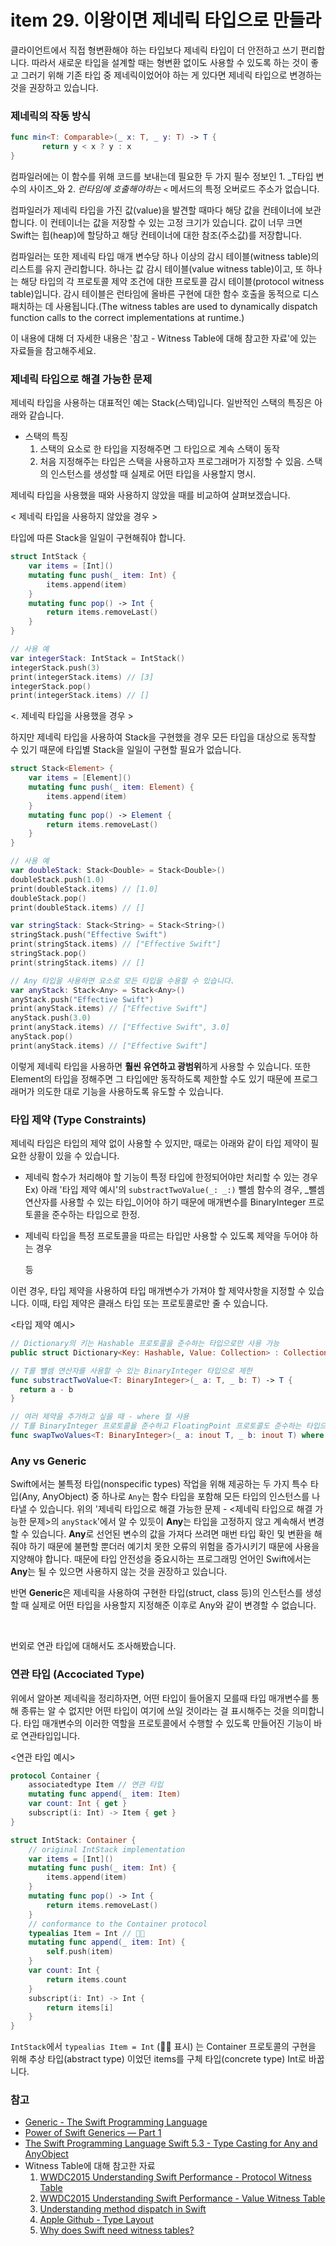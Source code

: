# item 29.  이왕이면 제네릭 타입으로 만들라

클라이언트에서 직접 형변환해야 하는 타입보다 제네릭 타입이 더 안전하고 쓰기 편리합니다. 따라서 새로운 타입을 설계할 때는 형변환 없이도 사용할 수 있도록 하는 것이 좋고 그러기 위해 기존 타입 중 제네릭이었어야 하는 게 있다면 제네릭 타입으로 변경하는 것을 권장하고 있습니다.

### 제네릭의 작동 방식

```swift
func min<T: Comparable>(_ x: T, _ y: T) -> T {
       return y < x ? y : x
}
```

컴파일러에는 이 함수를 위해 코드를 보내는데 필요한 두 가지 필수 정보인 1. _T타입 변수의 사이즈_와 2. _런타임에 호출해야하는_ `<` 메서드의 특정 오버로드 주소가 없습니다.

컴파일러가 제네릭 타입을 가진 값(value)을 발견할 때마다 해당 값을 컨테이너에 보관합니다. 이 컨테이너는 값을 저장할 수 있는 고정 크기가 있습니다. 값이 너무 크면 Swift는 힙(heap)에 할당하고 해당 컨테이너에 대한 참조(주소값)를 저장합니다.

컴파일러는 또한 제네릭 타입 매개 변수당 하나 이상의 감시 테이블(witness table)의 리스트를 유지 관리합니다. 하나는 값 감시 테이블(value witness table)이고, 또 하나는 해당 타입의 각 프로토콜 제약 조건에 대한 프로토콜 감시 테이블(protocol witness table)입니다. 감시 테이블은 런타임에 올바른 구현에 대한 함수 호출을 동적으로 디스패치하는 데 사용됩니다.(The witness tables are used to dynamically dispatch function calls to the correct implementations at runtime.)

이 내용에 대해 더 자세한 내용은 '참고 - Witness Table에 대해 참고한 자료'에 있는 자료들을 참고해주세요.

### 제네릭 타입으로 해결 가능한 문제

제네릭 타입을 사용하는 대표적인 예는 Stack(스택)입니다. 일반적인 스택의 특징은 아래와 같습니다. 

* 스택의 특징
  1. 스택의 요소로 한 타입을 지정해주면 그 타입으로 계속 스택이 동작 
  2. 처음 지정해주는 타입은 스택을 사용하고자 프로그래머가 지정할 수 있음.
     스택의 인스턴스를 생성할 때 실제로 어떤 타입을 사용할지 명시.

제네릭 타입을 사용했을 때와 사용하지 않았을 때를 비교하여 살펴보겠습니다.

< 제네릭 타입을 사용하지 않았을 경우 >

타입에 따른 Stack을 일일이 구현해줘야 합니다. 

```swift
struct IntStack {
    var items = [Int]()
    mutating func push(_ item: Int) {
        items.append(item)
    }
    mutating func pop() -> Int {
        return items.removeLast()
    }
}

// 사용 예
var integerStack: IntStack = IntStack()
integerStack.push(3)
print(integerStack.items) // [3]
integerStack.pop()
print(integerStack.items) // []
```

<. 제네릭 타입을 사용했을 경우 >

하지만 제네릭 타입을 사용하여 Stack을 구현했을 경우 모든 타입을 대상으로 동작할 수 있기 때문에 타입별 Stack을 일일이 구현할 필요가 없습니다.

```swift
struct Stack<Element> {
    var items = [Element]()
    mutating func push(_ item: Element) {
        items.append(item)
    }
    mutating func pop() -> Element {
        return items.removeLast()
    }
}

// 사용 예
var doubleStack: Stack<Double> = Stack<Double>()
doubleStack.push(1.0) 
print(doubleStack.items) // [1.0]
doubleStack.pop()
print(doubleStack.items) // []

var stringStack: Stack<String> = Stack<String>()
stringStack.push("Effective Swift") 
print(stringStack.items) // ["Effective Swift"]
stringStack.pop()
print(stringStack.items) // []

// Any 타입을 사용하면 요소로 모든 타입을 수용할 수 있습니다.
var anyStack: Stack<Any> = Stack<Any>()
anyStack.push("Effective Swift") 
print(anyStack.items) // ["Effective Swift"]
anyStack.push(3.0) 
print(anyStack.items) // ["Effective Swift", 3.0]
anyStack.pop()
print(anyStack.items) // ["Effective Swift"]
```

이렇게 제네릭 타입을 사용하면 **훨씬 유연하고 광범위**하게 사용할 수 있습니다. 또한 Element의 타입을 정해주면 그 타입에만 동작하도록 제한할 수도 있기 때문에 프로그래머가 의도한 대로 기능을 사용하도록 유도할 수 있습니다.

### 타입 제약 (Type Constraints)

제네릭 타입은 타입의 제약 없이 사용할 수 있지만, 때로는 아래와 같이 타입 제약이 필요한 상황이 있을 수 있습니다. 

- 제네릭 함수가 처리해야 할 기능이 특정 타입에 한정되어야만 처리할 수 있는 경우
  Ex) 아래 '타입 제약 예시'의 `substractTwoValue(_: _:)` 뺄셈 함수의 경우,
  _뺄셈 연산자를 사용할 수 있는 타입_이어야 하기 때문에 매개변수를 BinaryInteger 프로토콜을 준수하는 타입으로 한정.

- 제네릭 타입을 특정 프로토콜을 따르는 타입만 사용할 수 있도록 제약을 두어야 하는 경우

  등

이런 경우, 타입 제약을 사용하여 타입 매개변수가 가져야 할 제약사항을 지정할 수 있습니다. 이때, 타입 제약은 클래스 타입 또는 프로토콜로만 줄 수 있습니다.

<타입 제약 예시> 

```swift
// Dictionary의 키는 Hashable 프로토콜을 준수하는 타입으로만 사용 가능
public struct Dictionary<Key: Hashable, Value: Collection> : Collection, ExpressibleByDictionaryLiteral { /* 상세 구현부 생략 */ }>

// T를 뺼셈 연산자를 사용할 수 있는 BinaryInteger 타입으로 제한
func substractTwoValue<T: BinaryInteger>(_ a: T, _ b: T) -> T {
  return a - b
}

// 여러 제약을 추가하고 싶을 때 - where 절 사용
// T를 BinaryInteger 프로토콜을 준수하고 FloatingPoint 프로토콜도 준수하는 타입으로 제약
func swapTwoValues<T: BinaryInteger>(_ a: inout T, _ b: inout T) where T: FloatingPoint { /* 상세 구현부 생략 */ }

```



### Any vs Generic

Swift에서는 불특정 타입(nonspecific types) 작업을 위해 제공하는 두 가지 특수 타입(Any, AnyObject) 중 하나로 `Any`는 함수 타입을 포함해 모든 타입의 인스턴스를 나타낼 수 있습니다. 위의 '제네릭 타입으로 해결 가능한 문제 - <제네릭 타입으로 해결 가능한 문제>의 `anyStack`'에서 알 수 있듯이 **Any**는 타입을 고정하지 않고 계속해서 변경할 수 있습니다. **Any**로 선언된 변수의 값을 가져다 쓰려면 매번 타입 확인 및 변환을 해줘야 하기 때문에 불편할 뿐더러 예기치 못한 오류의 위험을 증가시키기 때문에 사용을 지양해야 합니다. 때문에 타입 안전성을 중요시하는 프로그래밍 언어인 Swift에서는 **Any**는 될 수 있으면 사용하지 않는 것을 권장하고 있습니다.

반면 **Generic**은 제네릭을 사용하여 구현한 타입(struct, class 등)의 인스턴스를 생성할 때 실제로 어떤 타입을 사용할지 지정해준 이후로 Any와 같이 변경할 수 없습니다. 

<br>

번외로 연관 타입에 대해서도 조사해봤습니다.

### 연관 타입 (Accociated Type)

위에서 알아본 제네릭을 정리하자면, 어떤 타입이 들어올지 모를때 타입 매개변수를 통해 종류는 알 수 없지만 어떤 타입이 여기에 쓰일 것이라는 걸 표시해주는 것을 의미합니다. 타입 매개변수의 이러한 역할을 프로토콜에서 수행할 수 있도록 만들어진 기능이 바로 연관타입입니다.

<연관 타입 예시>

``` swift
protocol Container {
    associatedtype Item // 연관 타입
    mutating func append(_ item: Item)
    var count: Int { get }
    subscript(i: Int) -> Item { get }
}

struct IntStack: Container {
    // original IntStack implementation
    var items = [Int]() 
    mutating func push(_ item: Int) {
        items.append(item)
    }
    mutating func pop() -> Int {
        return items.removeLast()
    }
    // conformance to the Container protocol
    typealias Item = Int // 🙌🏻
    mutating func append(_ item: Int) {
        self.push(item)
    }
    var count: Int {
        return items.count
    }
    subscript(i: Int) -> Int {
        return items[i]
    }
}

```

`IntStack`에서 `typealias Item = Int` (🙌🏻 표시) 는 Container 프로토콜의 구현을 위해 추상 타입(abstract type) 이었던 items를 구체 타입(concrete type) Int로 바꿉니다.

### 참고

* [Generic - The Swift Programming Language](https://docs.swift.org/swift-book/LanguageGuide/Generics.html#ID184) 
* [Power of Swift Generics — Part 1](https://medium.com/swift-india/power-of-swift-generics-part-1-ab722a030dc2)
* [The Swift Programming Language Swift 5.3 - Type Casting for Any and AnyObject](https://docs.swift.org/swift-book/LanguageGuide/TypeCasting.html#ID342)
* Witness Table에 대해 참고한 자료
  1. [WWDC2015 Understanding Swift Performance - Protocol Witness Table](https://developer.apple.com/videos/play/wwdc2016-416/?time=1570)
  2. [WWDC2015 Understanding Swift Performance - Value Witness Table](https://developer.apple.com/videos/play/wwdc2016/416/?time=1681)
  3. [Understanding method dispatch in Swift](https://heartbeat.fritz.ai/understanding-method-dispatch-in-swift-684801e718bc)
  4. [Apple Github - Type Layout](https://github.com/apple/swift/blob/main/docs/ABI/TypeLayout.rst)
  5. [Why does Swift need witness tables?](https://softwareengineering.stackexchange.com/a/331993)

